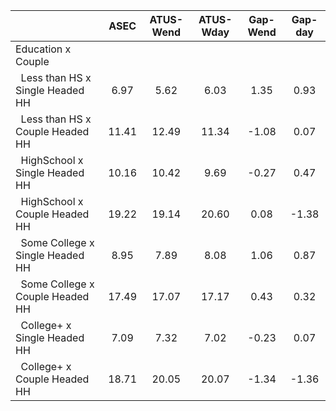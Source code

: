 
|                      |         ASEC |    ATUS-Wend |    ATUS-Wday |     Gap-Wend |      Gap-day |
| -------------------- | :----------: | :----------: | :----------: | :----------: | :----------: |
| Education x Couple   |              |              |              |              |              |
| &nbsp;&nbsp;Less than HS x Single Headed HH |         6.97 |         5.62 |         6.03 |         1.35 |         0.93 |
| &nbsp;&nbsp;Less than HS x Couple Headed HH |        11.41 |        12.49 |        11.34 |        -1.08 |         0.07 |
| &nbsp;&nbsp;HighSchool x Single Headed HH |        10.16 |        10.42 |         9.69 |        -0.27 |         0.47 |
| &nbsp;&nbsp;HighSchool x Couple Headed HH |        19.22 |        19.14 |        20.60 |         0.08 |        -1.38 |
| &nbsp;&nbsp;Some College x Single Headed HH |         8.95 |         7.89 |         8.08 |         1.06 |         0.87 |
| &nbsp;&nbsp;Some College x Couple Headed HH |        17.49 |        17.07 |        17.17 |         0.43 |         0.32 |
| &nbsp;&nbsp;College+ x Single Headed HH |         7.09 |         7.32 |         7.02 |        -0.23 |         0.07 |
| &nbsp;&nbsp;College+ x Couple Headed HH |        18.71 |        20.05 |        20.07 |        -1.34 |        -1.36 |

